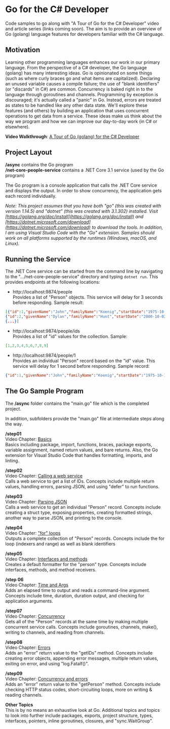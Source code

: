 Go for the C# Developer
=======================
Code samples to go along with "A Tour of Go for the C# Developer" video and article series (links coming soon). The aim is to provide an overview of Go (golang) language features for developers familiar with the C# language.

Motivation
----------
Learning other programming languages enhances our work in our primary language. From the perspective of a C# developer, the Go language (golang) has many interesting ideas. Go is opinionated on some things (such as where curly braces go and what items are capitalized). Declaring an unused variable causes a compile failure; the use of "blank identifiers" (or "discards" in C#) are common. Concurrency is baked right in to the language through goroutines and channels. Programming by exception is discouraged; it's actually called a "panic" in Go. Instead, errors are treated as states to be handled like any other data state. We'll explore these features (and others) by building an application that uses concurrent operations to get data from a service. These ideas make us think about the way we program and how we can improve our day-to-day work (in C# or elsewhere).  

**Video Walkthrough**: [A Tour of Go (golang) for the C# Developer](https://www.youtube.com/watch?v=NW-8WpnGQtE)

Project Layout
--------------

**/async** contains the Go program  
**/net-core-people-service** contains a .NET Core 3.1 service (used by the Go program)  

The Go program is a console application that calls the .NET Core service and displays the output. In order to show concurrency, the application gets each record individually.

*Note: This project assumes that you have both "go" (this was created with version 1.14.5) and "dotnet" (this was created with 3.1.302) installed. Visit [https://golang.org/doc/install](https://golang.org/doc/install) and [https://dotnet.microsoft.com/download](https://dotnet.microsoft.com/download) to download the tools. In addition, I am using Visual Studio Code with the "Go" extension. Samples should work on all platforms supported by the runtimes (Windows, macOS, and Linux).*

Running the Service
-------------------  
The .NET Core service can be started from the command line by navigating to the ".../net-core-people-service" directory and typing `dotnet run`. This provides endpoints at the following locations:

* http://localhost:9874/people  
Provides a list of "Person" objects. This service will delay for 3 seconds before responding. Sample result:

```json
[{"id":1,"givenName":"John","familyName":"Koenig","startDate":"1975-10-17T00:00:00-07:00","rating":6,"formatString":null},  
{"id":2,"givenName":"Dylan","familyName":"Hunt","startDate":"2000-10-02T00:00:00-07:00","rating":8,"formatString":null}, 
{...}]
```

* http://localhost:9874/people/ids  
Provides a list of "id" values for the collection. Sample:  

```json
[1,2,3,4,5,6,7,8,9]
```

* http://localhost:9874/people/1  
Provides an individual "Person" record based on the "id" value. This service will delay for 1 second before responding. Sample record:

```json
{"id":1,"givenName":"John","familyName":"Koenig","startDate":"1975-10-17T00:00:00-07:00","rating":6,"formatString":null}
```

The Go Sample Program
---------------------
The **/async** folder contains the "main.go" file which is the completed project.  

In addition, subfolders provide the "main.go" file at intermediate steps along the way.

**/step01**  
Video Chapter: [Basics](https://youtu.be/NW-8WpnGQtE?t=160)  
Basics including package, import, functions, braces, package exports, variable assignment, named return values, and bare returns. Also, the Go extension for Visual Studio Code that handles formatting, imports, and linting.

**/step02**  
Video Chapter: [Calling a web service](https://youtu.be/NW-8WpnGQtE?t=740)  
Calls a web service to get a list of IDs. Concepts include multiple return values, handling errors, parsing JSON, and using "defer" to run functions.

**/step03**  
Video Chapter: [Parsing JSON](https://youtu.be/NW-8WpnGQtE?t=1415)  
Calls a web service to get an individual "Person" record. Concepts include creating a struct type, exposing properties, creating formatted strings, another way to parse JSON, and printing to the console.

**/step04**  
Video Chapter: ["for" loops](https://youtu.be/NW-8WpnGQtE?t=2186)  
Outputs a complete collection of "Person" records. Concepts include the for loop (indexers and range) as well as blank identifiers

**/step05**  
Video Chapter: [Interfaces and methods](https://youtu.be/NW-8WpnGQtE?t=2460)  
Creates a default formatter for the "person" type. Concepts include interfaces, methods, and method receivers.

**/step 06**  
Video Chapter: [Time and Args](https://youtu.be/NW-8WpnGQtE?t=3005)  
Adds an elapsed time to output and reads a command-line argument. Concepts include time, duration, duration output, and checking for application arguments.

**/step07**  
Video Chapter: [Concurrency](https://youtu.be/NW-8WpnGQtE?t=3310)  
Gets all of the "Person" records at the same time by making multiple concurrent service calls. Concepts include goroutines, channels, make(), writing to channels, and reading from channels.

**/step08**  
Video Chapter: [Errors](https://youtu.be/NW-8WpnGQtE?t=4030)  
Adds an "error" return value to the "getIDs" method. Concepts include creating error objects, appending error messages, multiple return values, exiting on error, and using "log.Fatalf()".

**/step09**  
Video Chapter: [Concurrency and errors](https://youtu.be/NW-8WpnGQtE?t=4480)  
Adds an "error" return value to the "getPerson" method. Concepts include checking HTTP status codes, short-circuiting loops, more on writing & reading channels.

**Other Topics**  
This is by no means an exhaustive look at Go. Additional topics and topics to look into further include packages, exports, project structure, types, interfaces, pointers, inline goroutines, closures, and "sync.WaitGroup".